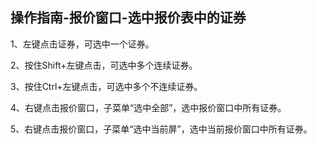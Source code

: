## 操作指南-报价窗口-选中报价表中的证券

1、左键点击证券，可选中一个证券。

2、按住Shift+左键点击，可选中多个连续证券。

3、按住Ctrl+左键点击，可选中多个不连续证券。

4、右键点击报价窗口，子菜单“选中全部”，选中报价窗口中所有证券。

5、右键点击报价窗口，子菜单“选中当前屏”，选中当前报价窗口中所有证券。
